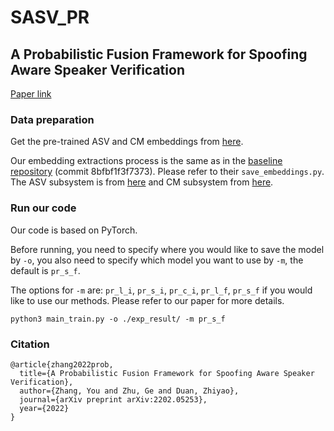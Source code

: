 # SASV_PR

## A Probabilistic Fusion Framework for Spoofing Aware Speaker Verification
[Paper link](https://arxiv.org/pdf/2202.05253.pdf)

### Data preparation
Get the pre-trained ASV and CM embeddings from [here](https://drive.google.com/drive/folders/1kn_slob4BGHPmk_O8HaAiJE5P6qqBFV7?usp=sharing).

Our embedding extractions process is the same as in the [baseline repository](https://github.com/sasv-challenge/SASVC2022_Baseline) (commit 8bfbf1f3f7373). Please refer to their `save_embeddings.py`. The ASV subsystem is from [here](https://github.com/TaoRuijie/ECAPA-TDNN/tree/a2290930b910a3cba7e099d2447d02c18919b3a4) and CM subsystem from [here](https://github.com/clovaai/aasist/tree/a04c9863f63d44471dde8a6abcb3b082b07cd1d1).

### Run our code
Our code is based on PyTorch.

Before running, you need to specify where you would like to save the model by `-o`, you also need to specify which model you want to use by `-m`, the default is `pr_s_f`.

The options for `-m` are: `pr_l_i`, `pr_s_i`, `pr_c_i`, `pr_l_f`, `pr_s_f` if you would like to use our methods. Please refer to our paper for more details.

```
python3 main_train.py -o ./exp_result/ -m pr_s_f
```

### Citation
```
@article{zhang2022prob,
  title={A Probabilistic Fusion Framework for Spoofing Aware Speaker Verification},
  author={Zhang, You and Zhu, Ge and Duan, Zhiyao},
  journal={arXiv preprint arXiv:2202.05253},
  year={2022}
}
```